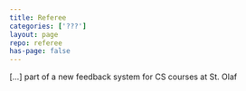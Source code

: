 ```yaml
---
title: Referee
categories: ['???']
layout: page
repo: referee
has-page: false
---
```


[…] part of a new feedback system for CS courses at St. Olaf
